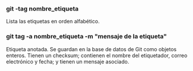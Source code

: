 ### git -tag nombre_etiqueta
Lista las etiquetas en orden alfabético.

### git tag -a nombre_etiqueta -m "mensaje de la etiqueta"

Etiqueta anotada. Se guardan en la base de datos de Git como objetos enteros.
Tienen un checksum; contienen el nombre del etiquetador, correo electrónico y fecha; y tienen un mensaje asociado.
